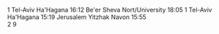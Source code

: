 1
Tel-Aviv Ha'Hagana
16:12
Be'er Sheva Nort/University
18:05
1
Tel-Aviv Ha'Hagana
15:19
Jerusalem Yitzhak Navon
15:55                
2
9